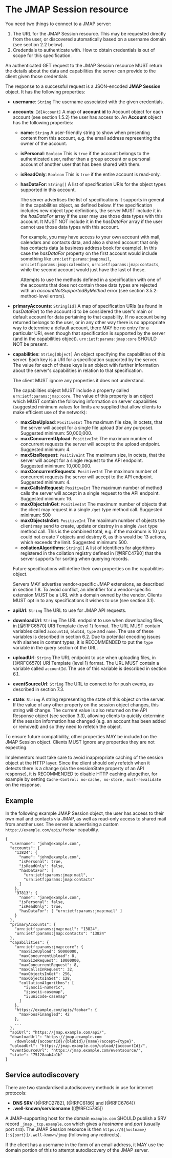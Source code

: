 # The JMAP Session resource

You need two things to connect to a JMAP server:

1. The URL for the JMAP Session resource. This may be requested directly from
   the user, or discovered automatically based on a username domain (see section 2.2 below).
2. Credentials to authenticate with. How to obtain credentials is out of scope
   for this specification.

An authenticated GET request to the JMAP Session resource MUST return the details about the data and capabilities the server can provide to the client given those credentials.

The response to a successful request is a JSON-encoded **JMAP Session** object. It has the following properties:

- **username**: `String`
  The username associated with the given credentials.
- **accounts**: `Id[Account]`
  A map of **account id** to Account object for each account (see section 1.5.2) the user has access to. An **Account** object has the following properties:

    - **name**: `String`
      A user-friendly string to show when presenting content from this account, e.g. the email address representing the owner of the account.
    - **isPersonal**: `Boolean`
      This is `true` if the account belongs to the authenticated user, rather than a group account or a personal account of another user that has been shared with them.
    - **isReadOnly**: `Boolean`
      This is `true` if the entire account is read-only.
    - **hasDataFor**: `String[]`
      A list of specification URIs for the object types supported in this account.

        The server advertises the list of specifications it supports in general
        in the capabilities object, as defined below. If the specification
        includes new object type definitions, the server MUST include it in the
        *hasDataFor* array if the user may use those data types with this
        account. It MUST NOT include it in the *hasDataFor* array if the user
        cannot use those data types with this account.

        For example, you may have access to your own account with mail,
        calendars and contacts data, and also a shared account that only has
        contacts data (a  business address book for example). In this case the
        *hasDataFor* property on the first account would include something like
        `urn:ietf:params:jmap:mail`, `urn:ietf:params:jmap:calendars`,
        `urn:ietf:params:jmap:contacts`, while the second account would just
        have the last of these.

        Attempts to use the methods defined in a specification with one of the
        accounts that does not contain those data types are rejected with an
        *accountNotSupportedByMethod* error (see section 3.5.2: method-level errors).

- **primaryAccounts**: `String[Id]`
  A map of specification URIs (as found in *hasDataFor*) to the account id to be considered the user's main or default account for data pertaining to that capability. If no account being returned belongs to the user, or in any other way there is no appropriate way to determine a default account, there MAY be no entry for a particular URI, even though that specification is supported by the server (and in the capabilities object). `urn:ietf:params:jmap:core` SHOULD NOT be present.
- **capabilities**: `String[Object]`
  An object specifying the capabilities of this server. Each key is a URI for a specification supported by the server. The value for each of these keys is an object with further information about the server's capabilities in relation to that specification.

    The client MUST ignore any properties it does not understand.

    The capabilities object MUST include a property called `urn:ietf:params:jmap:core`. The value of this property is an object which MUST contain the following information on server capabilities (suggested minimum values for limits are supplied that allow clients to make efficient use of the network):

    - **maxSizeUpload**: `PositiveInt`
      The maximum file size, in octets, that the server will accept for a single file upload (for any purpose). Suggested minimum: 50,000,000.
    - **maxConcurrentUpload**: `PositiveInt`
      The maximum number of concurrent requests the server will accept to the upload endpoint.  Suggested minimum: 4.
    - **maxSizeRequest**: `PositiveInt`
      The maximum size, in octets, that the server will accept for a single
      request to the API endpoint. Suggested minimum: 10,000,000.
    - **maxConcurrentRequests**: `PositiveInt`
      The maximum number of concurrent requests the server will accept to
      the API endpoint. Suggested minimum: 4.
    - **maxCallsInRequest**: `PositiveInt`
      The maximum number of method calls the server will accept in a single request to the API endpoint.  Suggested minimum: 16.
    - **maxObjectsInGet**: `PositiveInt`
      The maximum number of objects that the client may request in a single `/get` type method call. Suggested minimum: 500
    - **maxObjectsInSet**: `PositiveInt`
      The maximum number of objects the client may send to create, update or destroy in a single `/set` type method call. This is the combined total, e.g. if the maximum is 10 you could not create 7 objects and destroy 6, as this would be 13 actions, which exceeds the limit. Suggested minimum: 500.
    - **collationAlgorithms**: `String[]`
      A list of identifiers for algorithms registered in the collation registry defined in [@!RFC4790] that the server supports for sorting when querying records.

    Future specifications will define their own properties on the capabilities object.

    Servers MAY advertise vendor-specific JMAP extensions, as described in section 1.8. To avoid conflict, an identifier for a vendor-specific extension MUST be a URL with a domain owned by the vendor. Clients MUST opt in to any specifications it wishes to use (see section 3.1).

- **apiUrl**: `String`
  The URL to use for JMAP API requests.
- **downloadUrl**: `String`
  The URL endpoint to use when downloading files, in [@!RFC6570] URI Template (level 1) format. The URL MUST contain variables called `accountId`, `blobId`, `type` and `name`. The use of these variables is described in section 6.2. Due to potential encoding issues with slashes in content types, it is RECOMMENDED to put the `type` variable in the query section of the URL.
- **uploadUrl**: `String`
  The URL endpoint to use when uploading files, in [@!RFC6570] URI Template (level 1) format. The URL MUST contain a variable called `accountId`. The use of this variable is described in section 6.1.
- **eventSourceUrl**: `String`
  The URL to connect to for push events, as described in section 7.3.
- **state**: `String`
  A string representing the state of this object on the server. If the value of any other property on the session object changes, this string will change. The current value is also returned on the API Response object (see section 3.3), allowing clients to quickly determine if the session information has changed (e.g. an account has been added or removed) and so they need to refetch the object.

To ensure future compatibility, other properties MAY be included on the JMAP Session object. Clients MUST ignore any properties they are not expecting.

Implementors must take care to avoid inappropriate caching of the session object at the HTTP layer. Since the client should only refetch when it detects there is a change (via the sessionState property of an API response), it is RECOMMENDED to disable HTTP caching altogether, for example by setting `Cache-Control: no-cache, no-store, must-revalidate` on the response.

## Example

In the following example JMAP Session object, the user has access to their own mail and contacts via JMAP, as well as read-only access to shared mail from another user. The server is advertising a custom `https://example.com/apis/foobar` capability.

    {
      "username": "john@example.com",
      "accounts": {
        "13824": {
          "name": "john@example.com",
          "isPersonal": true,
          "isReadOnly": false,
          "hasDataFor": [
            "urn:ietf:params:jmap:mail",
            "urn:ietf:params:jmap:contacts"
          ]
        },
        "97813": {
          "name": "jane@example.com",
          "isPersonal": false,
          "isReadOnly": true,
          "hasDataFor": [ "urn:ietf:params:jmap:mail" ]
        }
      },
      "primaryAccounts": {
        "urn:ietf:params:jmap:mail": "13824",
        "urn:ietf:params:jmap:contacts": "13824"
      },
      "capabilities": {
        "urn:ietf:params:jmap:core": {
          "maxSizeUpload": 50000000,
          "maxConcurrentUpload": 8,
          "maxSizeRequest": 10000000,
          "maxConcurrentRequest": 8,
          "maxCallsInRequest": 32,
          "maxObjectsInGet": 256,
          "maxObjectsInSet": 128,
          "collationAlgorithms": [
            "i;ascii-numeric",
            "i;ascii-casemap",
            "i;unicode-casemap"
          ]
        },
        "https://example.com/apis/foobar": {
          "maxFoosFinangled": 42
        },
        ...
      },
      "apiUrl": "https://jmap.example.com/api/",
      "downloadUrl": "https://jmap.example.com
        /download/{accountId}/{blobId}/{name}?accept={type}",
      "uploadUrl": "https://jmap.example.com/upload/{accountId}/",
      "eventSourceUrl": "https://jmap.example.com/eventsource/",
      "state": "75128aab4b1b"
    }

## Service autodiscovery

There are two standardised autodiscovery methods in use for internet protocols:

- **DNS SRV** ([@!RFC2782], [@!RFC6186] and [@!RFC6764])
- **.well-known/servicename** ([@!RFC5785])

A JMAP-supporting host for the domain `example.com` SHOULD publish a SRV record `_jmap._tcp.example.com` which gives a *hostname* and *port* (usually port `443`). The JMAP Session resource is then `https://${hostname}[:${port}]/.well-known/jmap` (following any redirects).

If the client has a username in the form of an email address, it MAY use the domain portion of this to attempt autodiscovery of the JMAP server.
